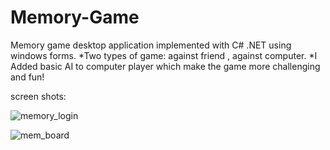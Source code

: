 # Memory-Game

Memory game desktop application implemented with C# .NET using windows forms.
*Two types of game: against friend , against computer.
*I Added basic AI to computer player which make the game more challenging and fun!

screen shots:

![memory_login](https://user-images.githubusercontent.com/62330191/107614530-2859ef00-6c53-11eb-9b17-7ab08e883e5f.PNG)

![mem_board](https://user-images.githubusercontent.com/62330191/107614531-28f28580-6c53-11eb-91e4-8e569f73c695.PNG)


